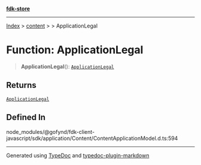 [**fdk-store**](../../../README.md)
***

[Index](../../../API.md) > [content](../../README.md) > [<internal>](../README.md) > ApplicationLegal

# Function: ApplicationLegal

> **ApplicationLegal**(): [`ApplicationLegal`](../type-aliases/type-alias.ApplicationLegal.md)

## Returns

[`ApplicationLegal`](../type-aliases/type-alias.ApplicationLegal.md)

## Defined In

node\_modules/@gofynd/fdk-client-javascript/sdk/application/Content/ContentApplicationModel.d.ts:594

***
Generated using [TypeDoc](https://typedoc.org/) and [typedoc-plugin-markdown](https://www.npmjs.com/package/typedoc-plugin-markdown)
